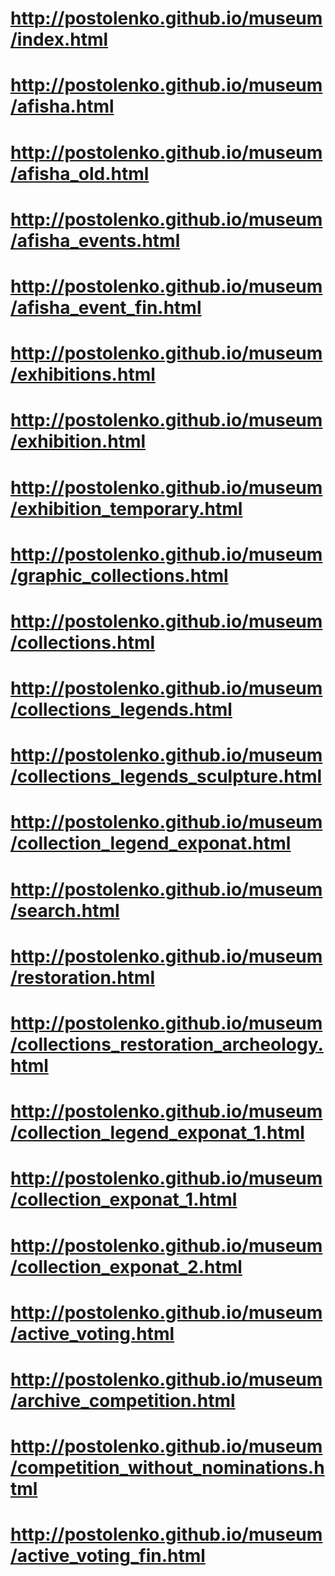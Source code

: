 # http://postolenko.github.io/museum/index.html
# http://postolenko.github.io/museum/afisha.html
# http://postolenko.github.io/museum/afisha_old.html
# http://postolenko.github.io/museum/afisha_events.html
# http://postolenko.github.io/museum/afisha_event_fin.html
# http://postolenko.github.io/museum/exhibitions.html
# http://postolenko.github.io/museum/exhibition.html
# http://postolenko.github.io/museum/exhibition_temporary.html
# http://postolenko.github.io/museum/graphic_collections.html
# http://postolenko.github.io/museum/collections.html
# http://postolenko.github.io/museum/collections_legends.html
# http://postolenko.github.io/museum/collections_legends_sculpture.html
# http://postolenko.github.io/museum/collection_legend_exponat.html
# http://postolenko.github.io/museum/search.html
# http://postolenko.github.io/museum/restoration.html
# http://postolenko.github.io/museum/collections_restoration_archeology.html
# http://postolenko.github.io/museum/collection_legend_exponat_1.html
# http://postolenko.github.io/museum/collection_exponat_1.html
# http://postolenko.github.io/museum/collection_exponat_2.html
# http://postolenko.github.io/museum/active_voting.html
# http://postolenko.github.io/museum/archive_competition.html
# http://postolenko.github.io/museum/competition_without_nominations.html
# http://postolenko.github.io/museum/active_voting_fin.html